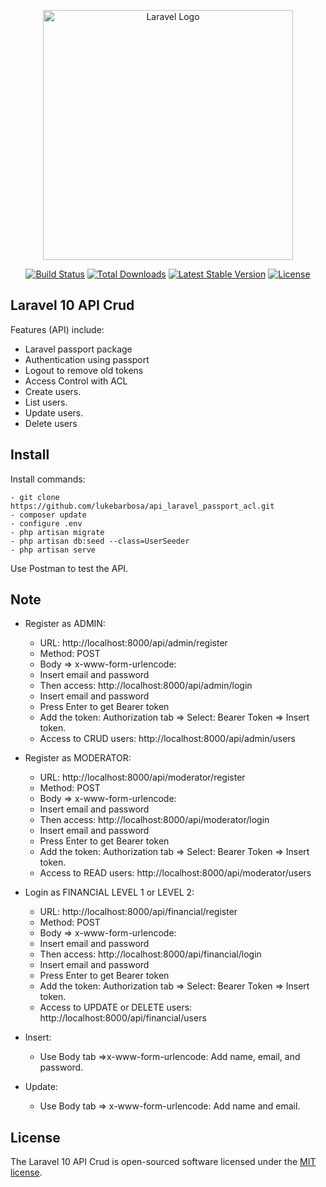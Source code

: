 <p align="center"><a href="https://laravel.com" target="_blank"><img src="https://raw.githubusercontent.com/laravel/art/master/logo-lockup/5%20SVG/2%20CMYK/1%20Full%20Color/laravel-logolockup-cmyk-red.svg" width="400" alt="Laravel Logo"></a></p>

<p align="center">
<a href="https://github.com/laravel/framework/actions"><img src="https://github.com/laravel/framework/workflows/tests/badge.svg" alt="Build Status"></a>
<a href="https://packagist.org/packages/laravel/framework"><img src="https://img.shields.io/packagist/dt/laravel/framework" alt="Total Downloads"></a>
<a href="https://packagist.org/packages/laravel/framework"><img src="https://img.shields.io/packagist/v/laravel/framework" alt="Latest Stable Version"></a>
<a href="https://packagist.org/packages/laravel/framework"><img src="https://img.shields.io/packagist/l/laravel/framework" alt="License"></a>
</p>

## Laravel 10 API Crud

Features (API) include:

- Laravel passport package
- Authentication using passport
- Logout to remove old tokens
- Access Control with ACL
- Create users.
- List users.
- Update users.
- Delete users

## Install

Install commands:
``` 
- git clone https://github.com/lukebarbosa/api_laravel_passport_acl.git
- composer update
- configure .env
- php artisan migrate
- php artisan db:seed --class=UserSeeder
- php artisan serve

```

Use Postman to test the API.

## Note

- Register as ADMIN:
    - URL: http://localhost:8000/api/admin/register
    - Method: POST
    - Body => x-www-form-urlencode:
    - Insert email and password
    - Then access: http://localhost:8000/api/admin/login
    - Insert email and password
    - Press Enter to get Bearer token
    - Add the token: Authorization tab => Select: Bearer Token => Insert token.
    - Access to CRUD users: http://localhost:8000/api/admin/users
  

- Register as MODERATOR:
    - URL: http://localhost:8000/api/moderator/register
    - Method: POST
    - Body => x-www-form-urlencode:
    - Insert email and password
    - Then access: http://localhost:8000/api/moderator/login
    - Insert email and password
    - Press Enter to get Bearer token
    - Add the token: Authorization tab => Select: Bearer Token => Insert token.
    - Access to READ users: http://localhost:8000/api/moderator/users
  

- Login as FINANCIAL LEVEL 1 or LEVEL 2:
    - URL: http://localhost:8000/api/financial/register
    - Method: POST
    - Body => x-www-form-urlencode:
    - Insert email and password
    - Then access: http://localhost:8000/api/financial/login
    - Insert email and password
    - Press Enter to get Bearer token
    - Add the token: Authorization tab => Select: Bearer Token => Insert token.
    - Access to UPDATE or DELETE users: http://localhost:8000/api/financial/users
        
    
- Insert:
    - Use Body tab =>x-www-form-urlencode: Add name, email, and password.
- Update:
  - Use Body tab => x-www-form-urlencode: Add name and email.

## License

The Laravel 10 API Crud is open-sourced software licensed under the [MIT license](https://opensource.org/licenses/MIT).
